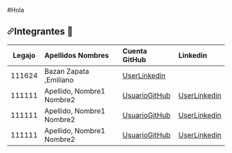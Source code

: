 #Hola
<h2><a id="user-content-integrantes-busts_in_silhouette" class="anchor" aria-hidden="true" href="#integrantes-busts_in_silhouette"><svg class="octicon octicon-link" viewBox="0 0 16 16" version="1.1" width="16" height="16" aria-hidden="true"><path fill-rule="evenodd" d="M7.775 3.275a.75.75 0 001.06 1.06l1.25-1.25a2 2 0 112.83 2.83l-2.5 2.5a2 2 0 01-2.83 0 .75.75 0 00-1.06 1.06 3.5 3.5 0 004.95 0l2.5-2.5a3.5 3.5 0 00-4.95-4.95l-1.25 1.25zm-4.69 9.64a2 2 0 010-2.83l2.5-2.5a2 2 0 012.83 0 .75.75 0 001.06-1.06 3.5 3.5 0 00-4.95 0l-2.5 2.5a3.5 3.5 0 004.95 4.95l1.25-1.25a.75.75 0 00-1.06-1.06l-1.25 1.25a2 2 0 01-2.83 0z"></path></svg></a>Integrantes <g-emoji class="g-emoji" alias="busts_in_silhouette" fallback-src="https://github.githubassets.com/images/icons/emoji/unicode/1f465.png">👥</g-emoji></h2>
<table>
<thead>
<tr>
<th align="center">Legajo</th>
<th align="left">Apellidos Nombres</th>
<th align="left">Cuenta GitHub</th>
<th align="left">Linkedin</th>
</tr>
</thead>
<tbody>
<tr>
<td align="center">111624</td>
<td align="left">Bazan Zapata ,Emiliano</td>
<td align="left"><a href="https://github.com/EmilianoBazanZapata</a></td>
<td align="left"><a href="https://ar.linkedin.com/" rel="nofollow">UserLinkedin</a></td>
</tr>
<tr>
<td align="center">111111</td>
<td align="left">Apellido, Nombre1 Nombre2</td>
<td align="left"><a href="https://github.com/xxxx">UsuarioGitHub</a></td>
<td align="left"><a href="https://ar.linkedin.com/" rel="nofollow">UserLinkedin</a></td>
</tr>
<tr>
<td align="center">111111</td>
<td align="left">Apellido, Nombre1 Nombre2</td>
<td align="left"><a href="https://github.com/xxxx">UsuarioGitHub</a></td>
<td align="left"><a href="https://ar.linkedin.com/" rel="nofollow">UserLinkedin</a></td>
</tr>
<tr>
<td align="center">111111</td>
<td align="left">Apellido, Nombre1 Nombre2</td>
<td align="left"><a href="https://github.com/xxxx">UsuarioGitHub</a></td>
<td align="left"><a href="https://ar.linkedin.com/" rel="nofollow">UserLinkedin</a></td>
</tr>
</tbody>
</table>
